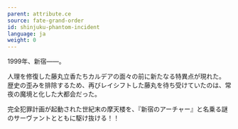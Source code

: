 ```yaml
---
parent: attribute.ce
source: fate-grand-order
id: shinjuku-phantom-incident
language: ja
weight: 0
---
```


1999年、新宿――。

人理を修復した藤丸立香たちカルデアの面々の前に新たなる特異点が現れた。
歴史の歪みを排除するため、再びレイシフトした藤丸を待ち受けていたのは、常夜の魔境と化した大都会だった。

完全犯罪計画が起動された世紀末の摩天楼を、『新宿のアーチャー』と名乗る謎のサーヴァントとともに駆け抜ける！！
